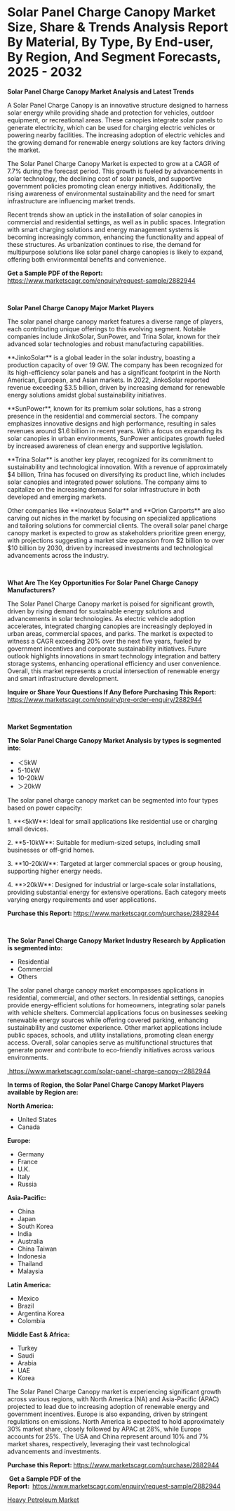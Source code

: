 <p><h1>Solar Panel Charge Canopy Market Size, Share & Trends Analysis Report By Material, By Type, By End-user, By Region, And Segment Forecasts, 2025 - 2032</h1></p><p><strong>Solar Panel Charge Canopy Market Analysis and Latest Trends</strong></p>
<p><p>A Solar Panel Charge Canopy is an innovative structure designed to harness solar energy while providing shade and protection for vehicles, outdoor equipment, or recreational areas. These canopies integrate solar panels to generate electricity, which can be used for charging electric vehicles or powering nearby facilities. The increasing adoption of electric vehicles and the growing demand for renewable energy solutions are key factors driving the market.</p><p>The Solar Panel Charge Canopy Market is expected to grow at a CAGR of 7.7% during the forecast period. This growth is fueled by advancements in solar technology, the declining cost of solar panels, and supportive government policies promoting clean energy initiatives. Additionally, the rising awareness of environmental sustainability and the need for smart infrastructure are influencing market trends.</p><p>Recent trends show an uptick in the installation of solar canopies in commercial and residential settings, as well as in public spaces. Integration with smart charging solutions and energy management systems is becoming increasingly common, enhancing the functionality and appeal of these structures. As urbanization continues to rise, the demand for multipurpose solutions like solar panel charge canopies is likely to expand, offering both environmental benefits and convenience.</p></p>
<p><strong>Get a Sample PDF of the Report:&nbsp;</strong> <a href="https://www.marketscagr.com/enquiry/request-sample/2882944?utm_campaign=2462&utm_medium=2&utm_source=Github&utm_content=ia&utm_term=13032025&utm_id=solar-panel-charge-canopy">https://www.marketscagr.com/enquiry/request-sample/2882944</a></p>
<p>&nbsp;</p>
<p><strong>Solar Panel Charge Canopy Major Market Players</strong></p>
<p><p>The solar panel charge canopy market features a diverse range of players, each contributing unique offerings to this evolving segment. Notable companies include JinkoSolar, SunPower, and Trina Solar, known for their advanced solar technologies and robust manufacturing capabilities.</p><p>**JinkoSolar** is a global leader in the solar industry, boasting a production capacity of over 19 GW. The company has been recognized for its high-efficiency solar panels and has a significant footprint in the North American, European, and Asian markets. In 2022, JinkoSolar reported revenue exceeding $3.5 billion, driven by increasing demand for renewable energy solutions amidst global sustainability initiatives.</p><p>**SunPower**, known for its premium solar solutions, has a strong presence in the residential and commercial sectors. The company emphasizes innovative designs and high performance, resulting in sales revenues around $1.6 billion in recent years. With a focus on expanding its solar canopies in urban environments, SunPower anticipates growth fueled by increased awareness of clean energy and supportive legislation.</p><p>**Trina Solar** is another key player, recognized for its commitment to sustainability and technological innovation. With a revenue of approximately $4 billion, Trina has focused on diversifying its product line, which includes solar canopies and integrated power solutions. The company aims to capitalize on the increasing demand for solar infrastructure in both developed and emerging markets.</p><p>Other companies like **Inovateus Solar** and **Orion Carports** are also carving out niches in the market by focusing on specialized applications and tailoring solutions for commercial clients. The overall solar panel charge canopy market is expected to grow as stakeholders prioritize green energy, with projections suggesting a market size expansion from $2 billion to over $10 billion by 2030, driven by increased investments and technological advancements across the industry.</p></p>
<p>&nbsp;</p>
<p><strong>What Are The Key Opportunities For Solar Panel Charge Canopy Manufacturers?</strong></p>
<p><p>The Solar Panel Charge Canopy market is poised for significant growth, driven by rising demand for sustainable energy solutions and advancements in solar technologies. As electric vehicle adoption accelerates, integrated charging canopies are increasingly deployed in urban areas, commercial spaces, and parks. The market is expected to witness a CAGR exceeding 20% over the next five years, fueled by government incentives and corporate sustainability initiatives. Future outlook highlights innovations in smart technology integration and battery storage systems, enhancing operational efficiency and user convenience. Overall, this market represents a crucial intersection of renewable energy and smart infrastructure development.</p></p>
<p><strong>Inquire or Share Your Questions If Any Before Purchasing This Report:</strong> <a href="https://www.marketscagr.com/enquiry/pre-order-enquiry/2882944?utm_campaign=2462&utm_medium=2&utm_source=Github&utm_content=ia&utm_term=13032025&utm_id=solar-panel-charge-canopy">https://www.marketscagr.com/enquiry/pre-order-enquiry/2882944</a></p>
<p>&nbsp;</p>
<p><strong>Market Segmentation</strong></p>
<p><strong>The Solar Panel Charge Canopy Market Analysis by types is segmented into:</strong></p>
<p><ul><li>＜5kW</li><li>5-10kW</li><li>10-20kW</li><li>＞20kW</li></ul></p>
<p><p>The solar panel charge canopy market can be segmented into four types based on power capacity: </p><p>1. **<5kW**: Ideal for small applications like residential use or charging small devices. </p><p>2. **5-10kW**: Suitable for medium-sized setups, including small businesses or off-grid homes. </p><p>3. **10-20kW**: Targeted at larger commercial spaces or group housing, supporting higher energy needs. </p><p>4. **>20kW**: Designed for industrial or large-scale solar installations, providing substantial energy for extensive operations. Each category meets varying energy requirements and user applications.</p></p>
<p><strong>Purchase this Report:&nbsp;</strong><a href="https://www.marketscagr.com/purchase/2882944?utm_campaign=2462&utm_medium=2&utm_source=Github&utm_content=ia&utm_term=13032025&utm_id=solar-panel-charge-canopy">https://www.marketscagr.com/purchase/2882944</a></p>
<p>&nbsp;</p>
<p><strong>The Solar Panel Charge Canopy Market Industry Research by Application is segmented into:</strong></p>
<p><ul><li>Residential</li><li>Commercial</li><li>Others</li></ul></p>
<p><p>The solar panel charge canopy market encompasses applications in residential, commercial, and other sectors. In residential settings, canopies provide energy-efficient solutions for homeowners, integrating solar panels with vehicle shelters. Commercial applications focus on businesses seeking renewable energy sources while offering covered parking, enhancing sustainability and customer experience. Other market applications include public spaces, schools, and utility installations, promoting clean energy access. Overall, solar canopies serve as multifunctional structures that generate power and contribute to eco-friendly initiatives across various environments.</p></p>
<p><a href="https://www.marketscagr.com/solar-panel-charge-canopy-r2882944?utm_campaign=2462&utm_medium=2&utm_source=Github&utm_content=ia&utm_term=13032025&utm_id=solar-panel-charge-canopy">&nbsp;https://www.marketscagr.com/solar-panel-charge-canopy-r2882944</a></p>
<p><strong>In terms of Region, the Solar Panel Charge Canopy Market Players available by Region are:</strong></p>
<p>
    <p> <strong> North America: </strong>
        <ul>
            <li>United States</li>
            <li>Canada</li>
        </ul>
        </p> 
    <p> <strong> Europe: </strong>
        <ul>
            <li>Germany</li>
            <li>France</li>
            <li>U.K.</li>
            <li>Italy</li>
            <li>Russia</li>
        </ul>
        </p> 
    <p> <strong> Asia-Pacific: </strong>
        <ul>
            <li>China</li>
            <li>Japan</li>
            <li>South Korea</li>
            <li>India</li>
            <li>Australia</li>
            <li>China Taiwan</li>
            <li>Indonesia</li>
            <li>Thailand</li>
            <li>Malaysia</li>
        </ul>
        </p> 
    <p> <strong> Latin America: </strong>
        <ul>
            <li>Mexico</li>
            <li>Brazil</li>
            <li>Argentina Korea</li>
            <li>Colombia</li>
        </ul>
        </p> 
    <p> <strong> Middle East & Africa: </strong>
        <ul>
            <li>Turkey</li>
            <li>Saudi</li>
            <li>Arabia</li>
            <li>UAE</li>
            <li>Korea</li>
        </ul>
    </p>
    </p>
<p><p>The Solar Panel Charge Canopy market is experiencing significant growth across various regions, with North America (NA) and Asia-Pacific (APAC) projected to lead due to increasing adoption of renewable energy and government incentives. Europe is also expanding, driven by stringent regulations on emissions. North America is expected to hold approximately 30% market share, closely followed by APAC at 28%, while Europe accounts for 25%. The USA and China represent around 10% and 7% market shares, respectively, leveraging their vast technological advancements and investments.</p></p>
<p><strong>Purchase this Report: </strong><a href="https://www.marketscagr.com/purchase/2882944?utm_campaign=2462&utm_medium=2&utm_source=Github&utm_content=ia&utm_term=13032025&utm_id=solar-panel-charge-canopy">https://www.marketscagr.com/purchase/2882944</a></p>
<p>&nbsp;<strong>Get a Sample PDF of the Report:&nbsp;&nbsp;</strong><a href="https://www.marketscagr.com/enquiry/request-sample/2882944?utm_campaign=2462&utm_medium=2&utm_source=Github&utm_content=ia&utm_term=13032025&utm_id=solar-panel-charge-canopy">https://www.marketscagr.com/enquiry/request-sample/2882944</a></p>
<p><strong></strong></p>
<p><p><a href="https://github.com/FosterFahey91/Market-Research-Report-List-1/blob/main/heavy-petroleum-market.md?utm_campaign=2462&utm_medium=2&utm_source=Github&utm_content=ia&utm_term=13032025&utm_id=solar-panel-charge-canopy">Heavy Petroleum Market</a></p></p>